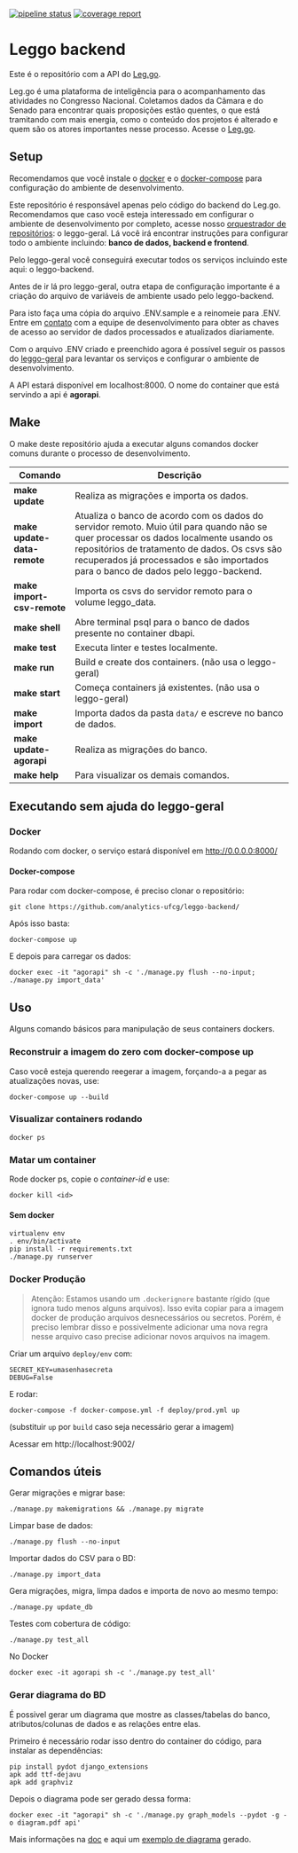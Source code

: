 [![pipeline status](https://gitlab.com/analytics-ufcg/agora-digital-backend/badges/master/pipeline.svg)](https://gitlab.com/analytics-ufcg/agora-digital-backend/commits/master)
[![coverage report](https://gitlab.com/analytics-ufcg/agora-digital-backend/badges/master/coverage.svg)](https://gitlab.com/analytics-ufcg/agora-digital-backend/commits/master)

# Leggo backend

Este é o repositório com a API do [Leg.go](https://leggo.parlametria.org). 

Leg.go é uma plataforma de inteligência para o acompanhamento das atividades no Congresso Nacional. Coletamos dados da Câmara e do Senado para encontrar quais proposições estão quentes, o que está tramitando com mais energia, como o conteúdo dos projetos é alterado e quem são os atores importantes nesse processo. Acesse o [Leg.go](https://leggo.parlametria.org).

## Setup

Recomendamos que você instale o [docker](https://docs.docker.com/install/linux/docker-ce/ubuntu/#install-docker-ce) e o [docker-compose](https://docs.docker.com/compose/install/) para configuração do ambiente de desenvolvimento.

Este repositório é responsável apenas pelo código do backend do Leg.go. Recomendamos que caso você esteja interessado em configurar o ambiente de desenvolvimento por completo, acesse nosso [orquestrador de repositórios](https://github.com/parlametria/leggo-geral/tree/master/compose): o leggo-geral. Lá você irá encontrar instruções para configurar todo o ambiente incluindo: **banco de dados, backend e frontend**.

Pelo leggo-geral você conseguirá executar todos os serviços incluindo este aqui: o leggo-backend.

Antes de ir lá pro leggo-geral, outra etapa de configuração importante é a criação do arquivo de variáveis de ambiente usado pelo leggo-backend. 

Para isto faça uma cópia do arquivo .ENV.sample e a reinomeie para .ENV. Entre em [contato](https://github.com/parlametria/leggo-backend/issues) com a equipe de desenvolvimento para obter as chaves de acesso ao servidor de dados processados e atualizados diariamente.

Com o arquivo .ENV criado e preenchido agora é possível seguir os passos do [leggo-geral](https://github.com/parlametria/leggo-geral/tree/master/compose) para levantar os serviços e configurar o ambiente de desenvolvimento.

A API estará disponível em localhost:8000.
O nome do container que está servindo a api é **agorapi**.

## Make	
O make deste repositório ajuda a executar alguns comandos docker comuns durante o processo de desenvolvimento.

 Comando | Descrição	
------- | -----------
**make update** | Realiza as migrações e importa os dados.
**make update-data-remote** | Atualiza o banco de acordo com os dados do servidor remoto. Muio útil para quando não se quer processar os dados localmente usando os repositórios de tratamento de dados. Os csvs são recuperados já processados e são importados para o banco de dados pelo leggo-backend.
**make import-csv-remote** | Importa os csvs do servidor remoto para o volume leggo_data.
**make shell** | Abre terminal psql para o banco de dados presente no container dbapi.
**make test** | Executa linter e testes localmente.
**make run** | Build e create dos containers. (não usa o leggo-geral)	
**make start** | Começa containers já existentes. (não usa o leggo-geral)		
**make import** | Importa dados da pasta `data/` e escreve no banco de dados.
**make update-agorapi** | Realiza as migrações do banco.	
**make help** | Para visualizar os demais comandos.

## Executando sem ajuda do leggo-geral

### Docker
Rodando com docker, o serviço estará disponível em http://0.0.0.0:8000/

#### Docker-compose
Para rodar com docker-compose, é preciso clonar o repositório:
```
git clone https://github.com/analytics-ufcg/leggo-backend/
```

Após isso basta:
```
docker-compose up 
```

E depois para carregar os dados:
```
docker exec -it "agorapi" sh -c './manage.py flush --no-input; ./manage.py import_data'
```

## Uso

Alguns comando básicos para manipulação de seus containers dockers.

### Reconstruir a imagem do zero com docker-compose up
Caso você esteja querendo reegerar a imagem, forçando-a a pegar as atualizações novas, use:

```
docker-compose up --build
```

### Visualizar containers rodando

```
docker ps
```

### Matar um container
Rode docker ps, copie o *container-id* e use:

```
docker kill <id>
```
 
#### Sem docker
```
virtualenv env
. env/bin/activate
pip install -r requirements.txt
./manage.py runserver
```

### Docker Produção

> Atenção:
> Estamos usando um `.dockerignore` bastante rígido (que ignora tudo menos alguns arquivos). Isso evita copiar para a imagem docker de produção arquivos desnecessários ou secretos.
> Porém, é preciso lembrar disso e possivelmente adicionar uma nova regra nesse arquivo caso precise adicionar novos arquivos na imagem.

Criar um arquivo `deploy/env` com:
```
SECRET_KEY=umasenhasecreta
DEBUG=False
```
E rodar:
```
docker-compose -f docker-compose.yml -f deploy/prod.yml up
```
(substituir `up` por `build` caso seja necessário gerar a imagem)

Acessar em http://localhost:9002/

## Comandos úteis

Gerar migrações e migrar base:
```
./manage.py makemigrations && ./manage.py migrate
```

Limpar base de dados:
```
./manage.py flush --no-input
```

Importar dados do CSV para o BD:
```
./manage.py import_data
```

Gera migrações, migra, limpa dados e importa de novo ao mesmo tempo:
```
./manage.py update_db
```

Testes com cobertura de código:
```
./manage.py test_all
```
No Docker
```
docker exec -it agorapi sh -c './manage.py test_all'
```

### Gerar diagrama do BD

É possivel gerar um diagrama que mostre as classes/tabelas do banco, atributos/colunas de dados e as relações entre elas.

Primeiro é necessário rodar isso dentro do container do código, para instalar as dependências:

```
pip install pydot django_extensions
apk add ttf-dejavu
apk add graphviz
```

Depois o diagrama pode ser gerado dessa forma:

```
docker exec -it "agorapi" sh -c './manage.py graph_models --pydot -g -o diagram.pdf api'
```

Mais informações na [doc](https://django-extensions.readthedocs.io/en/latest/graph_models.html) e aqui um [exemplo de diagrama](https://medium.com/@yathomasi1/1-using-django-extensions-to-visualize-the-database-diagram-in-django-application-c5fa7e710e16) gerado.

